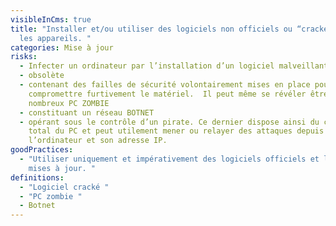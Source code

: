 ```yaml
---
visibleInCms: true
title: "Installer et/ou utiliser des logiciels non officiels ou “crackés” sur
  les appareils. "
categories: Mise à jour
risks:
  - Infecter un ordinateur par l’installation d’un logiciel malveillant
  - obsolète
  - contenant des failles de sécurité volontairement mises en place pour
    compromettre furtivement le matériel.  Il peut même se révéler être un des
    nombreux PC ZOMBIE
  - constituant un réseau BOTNET
  - opérant sous le contrôle d’un pirate. Ce dernier dispose ainsi du contrôle
    total du PC et peut utilement mener ou relayer des attaques depuis
    l’ordinateur et son adresse IP.
goodPractices:
  - "Utiliser uniquement et impérativement des logiciels officiels et leurs
    mises à jour. "
definitions:
  - "Logiciel cracké "
  - "PC zombie "
  - Botnet
---
```

